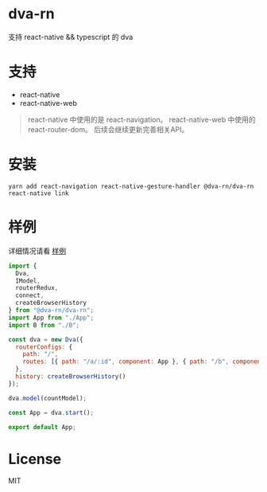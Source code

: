 # dva-rn

支持 react-native && typescript 的 dva

# 支持

- react-native
- react-native-web

> react-native 中使用的是 react-navigation。
> react-native-web 中使用的 react-router-dom。
> 后续会继续更新完善相关API。

# 安装

```shell
yarn add react-navigation react-native-gesture-handler @dva-rn/dva-rn
react-native link
```

# 样例

详细情况请看 [样例](./packages/example/src/app.tsx)

```jsx
import {
  Dva,
  IModel,
  routerRedux,
  connect,
  createBrowserHistory
} from "@dva-rn/dva-rn";
import App from "./App";
import B from "./B";

const dva = new Dva({
  routerConfigs: {
    path: "/",
    routes: [{ path: "/a/:id", component: App }, { path: "/b", component: B }]
  },
  history: createBrowserHistory()
});

dva.model(countModel);

const App = dva.start();

export default App;
```

# License

MIT
